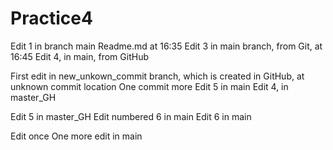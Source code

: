 # Practice4
Edit 1 in branch main Readme.md at 16:35
Edit 3 in main branch, from Git, at 16:45
Edit 4, in main, from GitHub

First edit in new_unkown_commit branch, which is created in GitHub, at unknown commit location
One commit more
Edit 5 in main
Edit 4, in master_GH


Edit 5 in master_GH
Edit numbered 6 in main
Edit 6 in main

Edit once
One more edit in main
